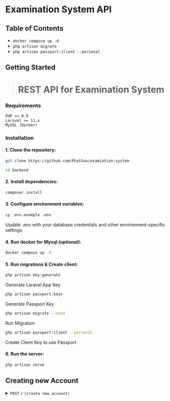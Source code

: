 # Examination System API

## Table of Contents

-   `docker compose up -d`
-   `php artisan migrate`
-   `php artisan passport:client --personal`

## Getting Started

> # REST API for Examination System

### Requirements

```
PHP >= 8.0
Laravel >= 11.x
MySQL (Docker)
```

### Installation

#### 1. Clone the repository:

```bash
git clone https://github.com/PhatSoo/examiation-system

cd backend
```

#### 2. Install dependencies:

```bash
composer install
```

#### 3. Configure environment variables:

```bash
cp .env.example .env
```

Update .env with your database credentials and other environment-specific settings.

#### 4. Run docker for Mysql _(optional)_:

```bash
docker compose up -d
```

#### 5. Run migrations & Create client:

```bash
php artisan key:generate
```
Generate Laravel App Key

```bash
php artisan passport:keys
```
Generate Passport Key

```bash
php artisan migrate --seed
```
Run Migration

```bash
php artisan passport:client --personal
```
Create Client Key to use Passport

#### 6. Run the server:

```bash
php artisan serve
```

## Creating new Account

<details>
    <summary><code>POST</code> <code><b>/</b></code> <code>(create new account)</code></summary>

### Parameters

> | name                 | type     | data type    | description         |
> | -------------------- | -------- | ------------ | ------------------- |
> | `email`              | required | string,email | email for login     |
> | `name`               | required | string       | user name           |
> | `role_id`            | optional | number       | user role           |
> | `password`           | required | string       | password            |
> | `password_confirmed` | required | string       | compare to password |

### Responses

> | code  | response                  |
> | ----- | ------------------------- |
> | `201` | `Create new User success` |
> | `400` | `Email has been taken`    |
> | `500` | `Internal server error`   |

### Example URL

> ```bash
> http://localhost:8000/api/v1/register
> ```

</details>
